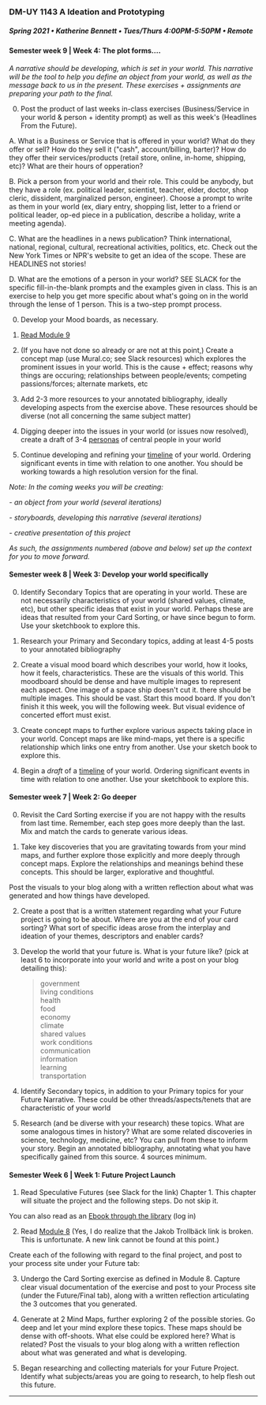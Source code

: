 ### DM-UY 1143 A Ideation and Prototyping
##### Spring 2021 • Katherine Bennett • Tues/Thurs 4:00PM-5:50PM • Remote


#### Semester week 9 | Week 4: The plot forms....

_A narrative should be developing, which is set in your world. This narrative will be the tool to help you define an object from your world, as well as the message back to us in the present. These exercises + assignments are preparing your path to the final._

0. Post the product of last weeks in-class exercises (Business/Service in your world & person + identity prompt) as well as this week's (Headlines From the Future).

A. What is a Business or Service that is offered in your world? What do they offer or sell? How do they sell it ("cash", account/billing, barter)? How do they offer their services/products (retail store, online, in-home, shipping, etc)? What are their hours of opperation?

B. Pick a person from your world and their role. This could be anybody, but they have a role (ex. political leader, scientist, teacher, elder, doctor, shop cleric, dissident, marginalized person, engineer). Choose a prompt to write as them in your world (ex, diary entry, shopping list, letter to a friend or political leader, op-ed piece in a publication, describe a holiday, write a meeting agenda).

C. What are the headlines in a news publication? Think international, national, regional, cultural, recreational activities, politics, etc. Check out the New York Times or NPR's website to get an idea of the scope. These are HEADLINES not stories!

D. What are the emotions of a person in your world? SEE SLACK for the specific fill-in-the-blank prompts and the examples given in class. This is an exercise to help you get more specific about what's going on in the world through the lense of 1 person. This is a two-step prompt process.


00. Develop your Mood boards, as necessary.

000. [Read Module 9](https://teaching.polishedsolid.com/ip/mod9/content/index.html#/?_k=wtxr6j)

1. (If you have not done so already or are not at this point,) Create a concept map (use Mural.co; see Slack resources) which explores the prominent issues in your world. This is the cause + effect; reasons why things are occuring; relationships between people/events; competing passions/forces; alternate markets, etc


2. Add 2-3 more resources to your annotated bibliography, ideally developing aspects from the exercise above. These resources should be diverse (not all concerning the same subject matter)


3. Digging deeper into the issues in your world (or issues now resolved), create a draft of 3-4 [personas](https://github.com/IDMNYU/DMUY1143_A_IdeationPrototyping_Spring2021_Bennett/blob/main/Personas.md) of central people in your world


4. Continue developing and refining your [timeline](narrative_timeline.md) of your world. Ordering significant events in time with relation to one another. You should be working towards a high resolution version for the final.


*Note: In the coming weeks you will be creating:*

  *- an object from your world (several iterations)*

  *- storyboards, developing this narrative (several iterations)*

  *- creative presentation of this project*

*As such, the assignments numbered (above and below) set up the context for you to move forward.*




#### Semester week 8 | Week 3: Develop your world specifically

0. Identify Secondary Topics that are operating in your world. These are not necessarily characteristics of your world (shared values, climate, etc), but other specific ideas that exist in your world. Perhaps these are ideas that resulted from your Card Sorting, or have since begun to form. Use your sketchbook to explore this.

1. Research your Primary and Secondary topics, adding at least 4-5 posts to your annotated bibliography

2. Create a visual mood board which describes your world, how it looks, how it feels, characteristics. These are the visuals of this world. This moodboard should be dense and have multiple images to represent each aspect. One image of a space ship doesn't cut it. there should be multiple images. This should be vast. Start this mood board. If you don't finish it this week, you will the following week. But visual evidence of concerted effort must exist.


3. Create concept maps to further explore various aspects taking place in your world. Concept maps are like mind-maps, yet there is a specific relationship which links one entry from another. Use your sketch book to explore this.


4. Begin a _draft_ of a [timeline](narrative_timeline.md) of your world. Ordering significant events in time with relation to one another. Use your sketchbook to explore this.





#### Semester week 7 | Week 2: Go deeper

0. Revisit the Card Sorting exercise if you are not happy with the results from last time. Remember, each step goes more deeply than the last. Mix and match the cards to generate various ideas.

1. Take key discoveries that you are gravitating towards from your mind maps, and further explore those explicitly and more deeply through concept maps. Explore the relationships and meanings behind these concepts. This should be larger, explorative and thoughtful.

Post the visuals to your blog along with a written reflection about what was generated and how things have developed.  


2. Create a post that is a written statement regarding what your Future project is going to be about. Where are you at the end of your card sorting? What sort of specific ideas arose from the interplay and ideation of your themes, descriptors and enabler cards?

3. Develop the world that your future is. What is your future like? (pick at least 6 to incorporate into your world and write a post on your blog detailing this):
    > government <br>
    > living conditions <br>
    > health <br>
    > food <br>
    > economy<br>
    > climate<br>
    > shared values<br>
    > work conditions<br>
    > communication<br>
     > information<br>
    > learning<br>
    > transportation<br>

4. Identify Secondary topics, in addition to your Primary topics for your Future Narrative. These could be other threads/aspects/tenets that are characteristic of your world


5. Research (and be diverse with your research) these topics. What are some analogous times in history? What are some related discoveries in science, technology, medicine, etc? You can pull from these to inform your story. Begin an annotated bibliography, annotating what you have specifically gained from this source. 4 sources minimum. 

#### Semester Week 6 | Week 1: Future Project Launch

1. Read Speculative Futures (see Slack for the link) Chapter 1. This chapter will situate the project and the following steps. Do not skip it. 

You can also read as an [Ebook through the library](https://getit.library.nyu.edu/go/9463476) (log in)

2. Read [Module 8](http://teaching.polishedsolid.com/ip/mod8/content/index.html#/?_k=6m31cj)
(Yes, I do realize that the Jakob Trollbäck link is broken. This is unfortunate. A new link cannot be found at this point.)

Create each of the following with regard to the final project, and post to your process site under your Future tab:

3. Undergo the Card Sorting exercise as defined in Module 8. Capture clear visual documentation of the exercise and post to your Process site (under the Future/Final tab),  along with a written reflection articulating the 3 outcomes that you generated.

4. Generate at 2 Mind Maps, further exploring 2 of the possible stories. Go deep and let your mind explore these topics. These maps should be dense with off-shoots. What else could be explored here? What is related? Post the visuals to your blog along with a written reflection about what was generated and what is developing.


5. Began researching and collecting materials for your Future Project. Identify what subjects/areas you are going to research, to help flesh out this future.
     


---

